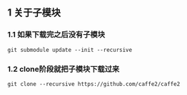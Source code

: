 
## 1 关于子模块

### 1.1 如果下载完之后没有子模块
	git submodule update --init --recursive
### 1.2 clone阶段就把子模块下载过来
	git clone --recursive https://github.com/caffe2/caffe2